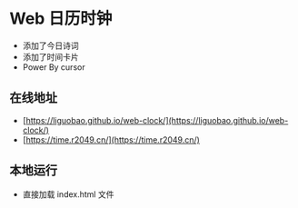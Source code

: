 # Web 日历时钟

- 添加了今日诗词
- 添加了时间卡片
- Power By cursor

## 在线地址

- [https://liguobao.github.io/web-clock/](https://liguobao.github.io/web-clock/)
- [https://time.r2049.cn/](https://time.r2049.cn/)

## 本地运行

- 直接加载 index.html 文件
